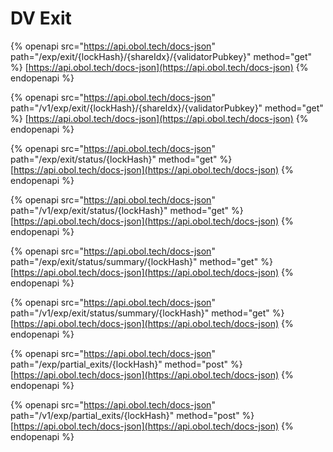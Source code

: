 # DV Exit

{% openapi src="https://api.obol.tech/docs-json" path="/exp/exit/{lockHash}/{shareIdx}/{validatorPubkey}" method="get" %}
[https://api.obol.tech/docs-json](https://api.obol.tech/docs-json)
{% endopenapi %}

{% openapi src="https://api.obol.tech/docs-json" path="/v1/exp/exit/{lockHash}/{shareIdx}/{validatorPubkey}" method="get" %}
[https://api.obol.tech/docs-json](https://api.obol.tech/docs-json)
{% endopenapi %}

{% openapi src="https://api.obol.tech/docs-json" path="/exp/exit/status/{lockHash}" method="get" %}
[https://api.obol.tech/docs-json](https://api.obol.tech/docs-json)
{% endopenapi %}

{% openapi src="https://api.obol.tech/docs-json" path="/v1/exp/exit/status/{lockHash}" method="get" %}
[https://api.obol.tech/docs-json](https://api.obol.tech/docs-json)
{% endopenapi %}

{% openapi src="https://api.obol.tech/docs-json" path="/exp/exit/status/summary/{lockHash}" method="get" %}
[https://api.obol.tech/docs-json](https://api.obol.tech/docs-json)
{% endopenapi %}

{% openapi src="https://api.obol.tech/docs-json" path="/v1/exp/exit/status/summary/{lockHash}" method="get" %}
[https://api.obol.tech/docs-json](https://api.obol.tech/docs-json)
{% endopenapi %}

{% openapi src="https://api.obol.tech/docs-json" path="/exp/partial_exits/{lockHash}" method="post" %}
[https://api.obol.tech/docs-json](https://api.obol.tech/docs-json)
{% endopenapi %}

{% openapi src="https://api.obol.tech/docs-json" path="/v1/exp/partial_exits/{lockHash}" method="post" %}
[https://api.obol.tech/docs-json](https://api.obol.tech/docs-json)
{% endopenapi %}
